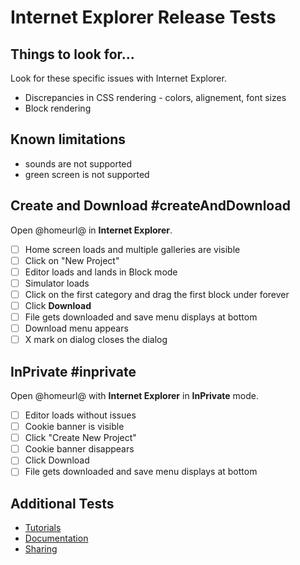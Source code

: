 # Internet Explorer Release Tests

## Things to look for...

Look for these specific issues with Internet Explorer.

* Discrepancies in CSS rendering - colors, alignement, font sizes
* Block rendering

## Known limitations

* sounds are not supported
* green screen is not supported

## Create and Download #createAndDownload

Open @homeurl@ in **Internet Explorer**.

* [ ] Home screen loads and multiple galleries are visible
* [ ] Click on "New Project"
* [ ] Editor loads and lands in Block mode
* [ ] Simulator loads
* [ ] Click on the first category and drag the first block under forever
* [ ] Click **Download**
* [ ] File gets downloaded and save menu displays at bottom
* [ ] Download menu appears
* [ ] X mark on dialog closes the dialog

## InPrivate #inprivate

Open @homeurl@ with **Internet Explorer** in **InPrivate** mode.

* [ ] Editor loads without issues
* [ ] Cookie banner is visible
* [ ] Click "Create New Project"
* [ ] Cookie banner disappears
* [ ] Click Download
* [ ] File gets downloaded and save menu displays at bottom

## Additional Tests

* [Tutorials](/release-tests/tutorials)
* [Documentation](/release-tests/documentation)
* [Sharing](/release-tests/sharing)